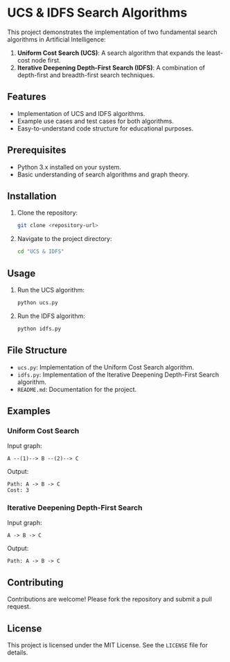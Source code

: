 # UCS & IDFS Search Algorithms

This project demonstrates the implementation of two fundamental search algorithms in Artificial Intelligence:

1. **Uniform Cost Search (UCS)**: A search algorithm that expands the least-cost node first.
2. **Iterative Deepening Depth-First Search (IDFS)**: A combination of depth-first and breadth-first search techniques.

## Features

- Implementation of UCS and IDFS algorithms.
- Example use cases and test cases for both algorithms.
- Easy-to-understand code structure for educational purposes.

## Prerequisites

- Python 3.x installed on your system.
- Basic understanding of search algorithms and graph theory.

## Installation

1. Clone the repository:
    ```bash
    git clone <repository-url>
    ```
2. Navigate to the project directory:
    ```bash
    cd "UCS & IDFS"
    ```

## Usage

1. Run the UCS algorithm:
    ```bash
    python ucs.py
    ```
2. Run the IDFS algorithm:
    ```bash
    python idfs.py
    ```

## File Structure

- `ucs.py`: Implementation of the Uniform Cost Search algorithm.
- `idfs.py`: Implementation of the Iterative Deepening Depth-First Search algorithm.
- `README.md`: Documentation for the project.

## Examples

### Uniform Cost Search
Input graph:
```
A --(1)--> B --(2)--> C
```
Output:
```
Path: A -> B -> C
Cost: 3
```

### Iterative Deepening Depth-First Search
Input graph:
```
A -> B -> C
```
Output:
```
Path: A -> B -> C
```

## Contributing

Contributions are welcome! Please fork the repository and submit a pull request.

## License

This project is licensed under the MIT License. See the `LICENSE` file for details.